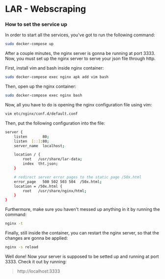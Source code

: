 # LAR - Webscraping

### How to set the service up
In order to start all the services, you've got to run the following command: 

```bash
sudo docker-compose up
```

After a couple minutes, the nginx server is gonna be running at port 3333. Now, you must set up the 
nginx server to serve your json file through http.

First, install vim and bash inside nginx container: 

```bash
sudo docker-compose exec nginx apk add vim bash
```

Then, open up the nginx container: 

```bash
sudo docker-compose exec nginx bash
```

Now, all you have to do is opening the nginx configuration file using vim: 

```bash
vim etc/nginx/conf.d/default.conf
```

Then, put the following configuration into the file: 

```bash
server {
    listen       80;
    listen  [::]:80;
    server_name  localhost;

    location / {
        root   /usr/share/lar-data;
        index  tht.json;
    }

    # redirect server error pages to the static page /50x.html
    error_page   500 502 503 504  /50x.html;
    location = /50x.html {
        root   /usr/share/nginx/html;
    }
}
```

Furthermore, make sure you haven't messed up anything in it by running the command: 
```bash
nginx -t
```

Finally, still inside the container, you can restart the nginx server, so that the changes are gonna be applied: 

```bash
nginx -s reload
```

Well done! Now your server is supposed to be setted up and running at port 3333. Check it out by running:

> http://localhost:3333
